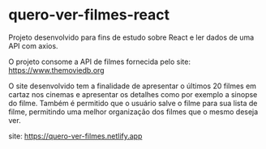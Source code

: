# quero-ver-filmes-react
Projeto desenvolvido para fins de estudo sobre React e ler dados de uma API com axios.

O projeto consome a API de filmes fornecida pelo site: https://www.themoviedb.org

O site desenvolvido tem a finalidade de apresentar o últimos 20 filmes em cartaz nos cinemas e apresentar os detalhes como por exemplo a sinopse do filme.
Também é permitido que o usuário salve o filme para sua lista de filme, permitindo uma melhor organização dos filmes que o mesmo deseja ver.

site: https://quero-ver-filmes.netlify.app
